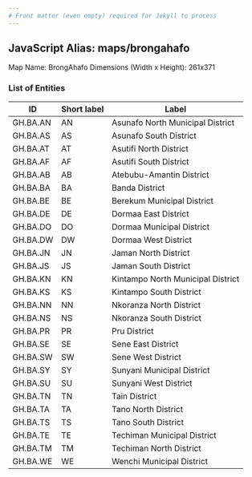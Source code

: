 ```yaml
---
# Front matter (even empty) required for Jekyll to process
---
```


## JavaScript Alias: maps/brongahafo

Map Name: BrongAhafo
Dimensions (Width x Height): 261x371

### List of Entities

| ID       | Short label | Label                             |
| -------- | ----------- | --------------------------------- |
| GH.BA.AN | AN          | Asunafo North Municipal District  |
| GH.BA.AS | AS          | Asunafo South District            |
| GH.BA.AT | AT          | Asutifi North District            |
| GH.BA.AF | AF          | Asutifi South District            |
| GH.BA.AB | AB          | Atebubu-Amantin District          |
| GH.BA.BA | BA          | Banda District                    |
| GH.BA.BE | BE          | Berekum Municipal District        |
| GH.BA.DE | DE          | Dormaa East District              |
| GH.BA.DO | DO          | Dormaa Municipal District         |
| GH.BA.DW | DW          | Dormaa West District              |
| GH.BA.JN | JN          | Jaman North District              |
| GH.BA.JS | JS          | Jaman South District              |
| GH.BA.KN | KN          | Kintampo North Municipal District |
| GH.BA.KS | KS          | Kintampo South District           |
| GH.BA.NN | NN          | Nkoranza North District           |
| GH.BA.NS | NS          | Nkoranza South District           |
| GH.BA.PR | PR          | Pru District                      |
| GH.BA.SE | SE          | Sene East District                |
| GH.BA.SW | SW          | Sene West District                |
| GH.BA.SY | SY          | Sunyani Municipal District        |
| GH.BA.SU | SU          | Sunyani West District             |
| GH.BA.TN | TN          | Tain District                     |
| GH.BA.TA | TA          | Tano North District               |
| GH.BA.TS | TS          | Tano South District               |
| GH.BA.TE | TE          | Techiman Municipal District       |
| GH.BA.TM | TM          | Techiman North District           |
| GH.BA.WE | WE          | Wenchi Municipal District         |

